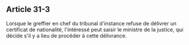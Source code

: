 Article 31-3
----
Lorsque le greffier en chef du tribunal d'instance refuse de délivrer un
certificat de nationalité, l'intéressé peut saisir le ministre de la justice,
qui décide s'il y a lieu de procéder à cette délivrance.
